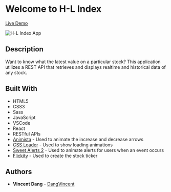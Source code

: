 # Welcome to H-L Index
[Live Demo](https://dangvincent.github.io/vincent-dang-project-five/)

![H-L Index App](https://i.imgur.com/HALrM3O.jpg)
## Description
Want to know what the latest value on a particular stock? This application utilizes a REST API that retrieves and displays realtime and historical data of any stock. 
## Built With
* HTML5
* CSS3
* Sass
* JavaScript
* VSCode
* React
* RESTful APIs
* [Animista](https://animista.net/) - Used to animate the increase and decrease arrows
* [CSS Loader](https://loading.io/css/) - Used to show loading animations
* [Sweet Alerts 2](https://cdn.jsdelivr.net/npm/sweetalert2@9) - Used to animate alerts for users when an event occurs
* [Flickity](https://www.npmjs.com/package/react-flickity-component) - Used to create the stock ticker
## Authors
* **Vincent Dang** - [DangVincent](https://github.com/DangVincent)